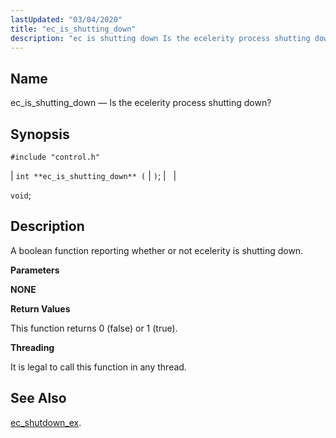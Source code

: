 ```yaml
---
lastUpdated: "03/04/2020"
title: "ec_is_shutting_down"
description: "ec is shutting down Is the ecelerity process shutting down int ec is shutting down void A boolean function reporting whether or not ecelerity is shutting down NONE This function returns 0 false or 1 true It is legal to call this function in any thread ec shutdown ex..."
---
```


<a name="apis.ec_is_shutting_down"></a> 
## Name

ec_is_shutting_down — Is the ecelerity process shutting down?

## Synopsis

`#include "control.h"`

| `int **ec_is_shutting_down** (` | `)`; |   |

`void`;<a name="idp49337152"></a> 
## Description

A boolean function reporting whether or not ecelerity is shutting down.

**<a name="idp49338416"></a> Parameters**

**NONE**

**<a name="idp49340032"></a> Return Values**

This function returns 0 (false) or 1 (true).

**<a name="idp49340976"></a> Threading**

It is legal to call this function in any thread.

<a name="idp49342080"></a> 
## See Also

[ec_shutdown_ex](/momentum/3/3-api/apis-ec-shutdown-ex).